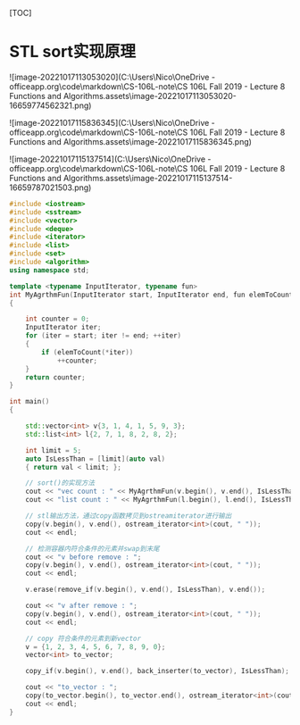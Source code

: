 [TOC]

# STL sort实现原理

![image-20221017113053020](C:\Users\Nico\OneDrive - officeapp.org\code\markdown\CS-106L-note\CS 106L Fall 2019 - Lecture 8 Functions and Algorithms.assets\image-20221017113053020-16659774562321.png)

![image-20221017115836345](C:\Users\Nico\OneDrive - officeapp.org\code\markdown\CS-106L-note\CS 106L Fall 2019 - Lecture 8 Functions and Algorithms.assets\image-20221017115836345.png)

![image-20221017115137514](C:\Users\Nico\OneDrive - officeapp.org\code\markdown\CS-106L-note\CS 106L Fall 2019 - Lecture 8 Functions and Algorithms.assets\image-20221017115137514-16659787021503.png)

```c++
#include <iostream>
#include <sstream>
#include <vector>
#include <deque>
#include <iterator>
#include <list>
#include <set>
#include <algorithm>
using namespace std;

template <typename InputIterator, typename fun>
int MyAgrthmFun(InputIterator start, InputIterator end, fun elemToCount)
{

    int counter = 0;
    InputIterator iter;
    for (iter = start; iter != end; ++iter)
    {
        if (elemToCount(*iter))
            ++counter;
    }
    return counter;
}

int main()
{

    std::vector<int> v{3, 1, 4, 1, 5, 9, 3};
    std::list<int> l{2, 7, 1, 8, 2, 8, 2};

    int limit = 5;
    auto IsLessThan = [limit](auto val)
    { return val < limit; };

    // sort()的实现方法
    cout << "vec count : " << MyAgrthmFun(v.begin(), v.end(), IsLessThan) << endl;
    cout << "list count : " << MyAgrthmFun(l.begin(), l.end(), IsLessThan) << endl;

    // stl输出方法，通过copy函数拷贝到ostreamiterator进行输出
    copy(v.begin(), v.end(), ostream_iterator<int>(cout, " "));
    cout << endl;

    // 检测容器内符合条件的元素并swap到末尾
    cout << "v before remove : ";
    copy(v.begin(), v.end(), ostream_iterator<int>(cout, " "));
    cout << endl;

    v.erase(remove_if(v.begin(), v.end(), IsLessThan), v.end());

    cout << "v after remove : ";
    copy(v.begin(), v.end(), ostream_iterator<int>(cout, " "));
    cout << endl;

    // copy 符合条件的元素到新vector
    v = {1, 2, 3, 4, 5, 6, 7, 8, 9, 0};
    vector<int> to_vector;

    copy_if(v.begin(), v.end(), back_inserter(to_vector), IsLessThan);

    cout << "to_vector : ";
    copy(to_vector.begin(), to_vector.end(), ostream_iterator<int>(cout, " "));
    cout << endl;
}

```

